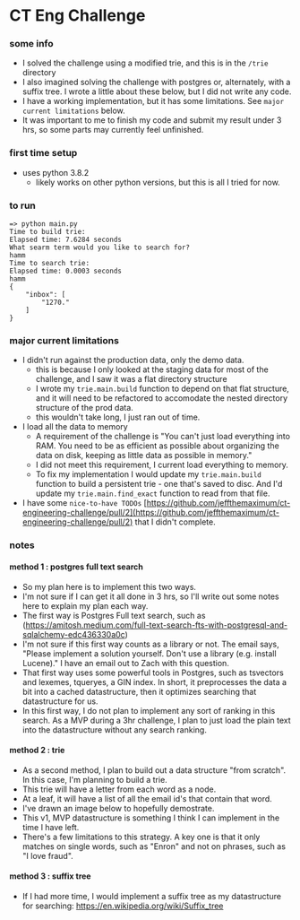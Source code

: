 # CT Eng Challenge

### some info
- I solved the challenge using a modified trie, and this is in the `/trie` directory
- I also imagined solving the challenge with postgres or, alternately, with a suffix tree. I wrote a little about these below, but I did not write any code.
- I have a working implementation, but it has some limitations. See `major current limitations` below.
- It was important to me to finish my code and submit my result under 3 hrs, so some parts may currently feel unfinished.

### first time setup
- uses python 3.8.2
    - likely works on other python versions, but this is all I tried for now.

### to run
```
=> python main.py
Time to build trie:
Elapsed time: 7.6284 seconds
What searm term would you like to search for?
hamm
Time to search trie:
Elapsed time: 0.0003 seconds
hamm
{
    "inbox": [
        "1270."
    ]
}
```

### major current limitations
- I didn't run against the production data, only the demo data.
   - this is because I only looked at the staging data for most of the challenge, and I saw it was a flat directory structure
   - I wrote my `trie.main.build` function to depend on that flat structure, and it will need to be refactored to accomodate the nested directory structure of the prod data.
   - this wouldn't take long, I just ran out of time.
- I load all the data to memory
    - A requirement of the challenge is "You can't just load everything into RAM. You need to be as efficient as possible about organizing the data on disk, keeping as little data as possible in memory."
    - I did not meet this requirement, I current load everything to memory.
    - To fix my implementation I would update my `trie.main.build` function to build a persistent trie - one that's saved to disc. And I'd update my `trie.main.find_exact` function to read from that file.
- I have some `nice-to-have TODOs` [https://github.com/jeffthemaximum/ct-engineering-challenge/pull/2](https://github.com/jeffthemaximum/ct-engineering-challenge/pull/2) that I didn't complete.


### notes

#### method 1 : postgres full text search

- So my plan here is to implement this two ways.
- I'm not sure if I can get it all done in 3 hrs, so I'll write out some notes here to explain my plan each way.
- The first way is Postgres Full text search, such as (https://amitosh.medium.com/full-text-search-fts-with-postgresql-and-sqlalchemy-edc436330a0c)
- I'm not sure if this first way counts as a library or not. The email says, "Please implement a solution yourself. Don't use a library (e.g. install Lucene)." I have an email out to Zach with this question.
- That first way uses some powerful tools in Postgres, such as tsvectors and lexemes, tqueryes, a GIN index. In short, it preprocesses the data a bit into a cached datastructure, then it optimizes searching that datastructure for us.
- In this first way, I do not plan to implement any sort of ranking in this search. As a MVP during a 3hr challenge, I plan to just load the plain text into the datastructure without any search ranking.


#### method 2 : trie
- As a second method, I plan to build out a data structure "from scratch". In this case, I'm planning to build a trie.
- This trie will have a letter from each word as a node.
- At a leaf, it will have a list of all the email id's that contain that word.
- I've drawn an image below to hopefully demostrate.
- This v1, MVP datastructure is something I think I can implement in the time I have left.
- There's a few limitations to this strategy. A key one is that it only matches on single words, such as "Enron" and not on phrases, such as "I love fraud".

#### method 3 : suffix tree
- If I had more time, I would implement a suffix tree as my datastructure for searching: https://en.wikipedia.org/wiki/Suffix_tree
